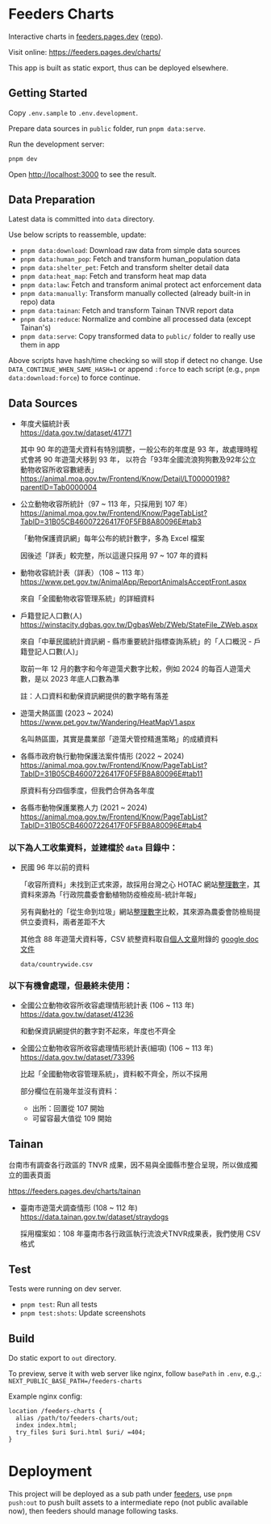 # Feeders Charts

Interactive charts in [feeders.pages.dev][] ([repo][feeders repo]).

Visit online: https://feeders.pages.dev/charts/

This app is built as static export, thus can be deployed elsewhere.



## Getting Started

Copy `.env.sample` to `.env.development`.

Prepare data sources in `public` folder, run `pnpm data:serve`.

Run the development server:

```bash
pnpm dev
```

Open [http://localhost:3000](http://localhost:3000) to see the result.



## Data Preparation

Latest data is committed into `data` directory.

Use below scripts to reassemble, update:

- `pnpm data:download`: Download raw data from simple data sources
- `pnpm data:human_pop`: Fetch and transform human_population data
- `pnpm data:shelter_pet`: Fetch and transform shelter detail data
- `pnpm data:heat_map`: Fetch and transform heat map data
- `pnpm data:law`: Fetch and transform animal protect act enforcement data
- `pnpm data:manually`: Transform manually collected (already built-in in repo) data
- `pnpm data:tainan`: Fetch and transform Tainan TNVR report data
- `pnpm data:reduce`: Normalize and combine all processed data (except Tainan's)
- `pnpm data:serve`: Copy transformed data to `public/` folder to really use them in app

Above scripts have hash/time checking so will stop if detect no change.
Use `DATA_CONTINUE_WHEN_SAME_HASH=1` or append `:force` to each script (e.g., `pnpm data:download:force`) to force continue.



## Data Sources

- 年度犬貓統計表  
  https://data.gov.tw/dataset/41771

  其中 90 年的遊蕩犬資料有特別調整，一般公布的年度是 93 年，故處理時程式會將 90 年遊蕩犬移到 93 年，
  以符合「93年全國流浪狗狗數及92年公立動物收容所收容數總表」  
  https://animal.moa.gov.tw/Frontend/Know/Detail/LT00000198?parentID=Tab0000004

- 公立動物收容所統計（97 ~ 113 年，只採用到 107 年）  
  https://animal.moa.gov.tw/Frontend/Know/PageTabList?TabID=31B05CB46007226417F0F5FB8A80096E#tab3

  「動物保護資訊網」每年公布的統計數字，多為 Excel 檔案

  因後述「詳表」較完整，所以這邊只採用 97 ~ 107 年的資料

- 動物收容統計表（詳表）（108 ~ 113 年）  
  https://www.pet.gov.tw/AnimalApp/ReportAnimalsAcceptFront.aspx

  來自「全國動物收容管理系統」的詳細資料

- 戶籍登記人口數(人)  
  https://winstacity.dgbas.gov.tw/DgbasWeb/ZWeb/StateFile_ZWeb.aspx

  來自「中華民國統計資訊網 - 縣市重要統計指標查詢系統」的「人口概況 - 戶籍登記人口數(人)」

  取前一年 12 月的數字和今年遊蕩犬數字比較，例如 2024 的每百人遊蕩犬數，是以 2023 年底人口數為準

  註：人口資料和動保資訊網提供的數字略有落差

- 遊蕩犬熱區圖 (2023 ~ 2024)  
  https://www.pet.gov.tw/Wandering/HeatMapV1.aspx

  名叫熱區圖，其實是農業部「遊蕩犬管控精進策略」的成績資料

- 各縣市政府執行動物保護法案件情形 (2022 ~ 2024)  
  https://animal.moa.gov.tw/Frontend/Know/PageTabList?TabID=31B05CB46007226417F0F5FB8A80096E#tab11

  原資料有分四個季度，但我們合併為各年度

- 各縣市動物保護業務人力 (2021 ~ 2024)  
  https://animal.moa.gov.tw/Frontend/Know/PageTabList?TabID=31B05CB46007226417F0F5FB8A80096E#tab4


### 以下為人工收集資料，並建檔於 `data` 目錄中：

- 民國 96 年以前的資料

  「收容所資料」未找到正式來源，故採用台灣之心 HOTAC 網站[整理數字][HOTAC 2020]，其資料來源為「行政院農委會動植物防疫檢疫局-統計年報」

  另有與動社的「從生命到垃圾」網站[整理數字][EAST 2009]比較，其來源為農委會防檢局提供立委資料，兩者差距不大

  其他含 88 年遊蕩犬資料等，CSV 統整資料取自[個人文章][全國遊蕩犬數量整理成圖表]附錄的 [google doc 文件][年度資料 gdoc]

  `data/countrywide.csv`


### 以下有機會處理，但最終未使用：

- 全國公立動物收容所收容處理情形統計表 (106 ~ 113 年)  
  https://data.gov.tw/dataset/41236

  和動保資訊網提供的數字對不起來，年度也不齊全

- 全國公立動物收容所收容處理情形統計表(細項) (106 ~ 113 年)  
  https://data.gov.tw/dataset/73396

  比起「全國動物收容管理系統」，資料較不齊全，所以不採用

  部分欄位在前幾年並沒有資料：

  - 出所：回置從 107 開始
  - 可留容最大值從 109 開始



## Tainan

台南市有調查各行政區的 TNVR 成果，因不易與全國縣市整合呈現，所以做成獨立的圖表頁面

https://feeders.pages.dev/charts/tainan

- 臺南市遊蕩犬調查情形 (108 ~ 112 年)  
  https://data.tainan.gov.tw/dataset/straydogs

  採用檔案如：108 年臺南市各行政區執行流浪犬TNVR成果表，我們使用 CSV 格式



## Test

Tests were running on dev server.

- `pnpm test`: Run all tests
- `pnpm test:shots`: Update screenshots



## Build

Do static export to `out` directory.

To preview, serve it with web server like nginx, follow `basePath` in `.env`, e.g.,:
`NEXT_PUBLIC_BASE_PATH=/feeders-charts`

Example nginx config:

```nginx
location /feeders-charts {
  alias /path/to/feeders-charts/out;
  index index.html;
  try_files $uri $uri.html $uri/ =404;
}
```



# Deployment

This project will be deployed as a sub path under [feeders][feeders repo],
use `pnpm push:out` to push built assets to a intermediate repo (not public available now),
then feeders should manage following tasks.



[feeders.pages.dev]: https://feeders.pages.dev/
[feeders repo]: https://github.com/bootleq/feeders
[HOTAC 2020]: https://www.hotac.org.tw/news-4169
[EAST 2009]: https://www.east.org.tw/sites/east/files/content/upload/File/2009-ISSUES/20091104.pdf
[全國遊蕩犬數量整理成圖表]: https://bootleq.blogspot.com/2024/09/taiwan-roaming-dog-populations-chart.html
[年度資料 gdoc]: https://docs.google.com/spreadsheets/d/1ajrN-ok3wnSI8X2-ntRRX9W8B2rXIz5ScnZWyUzt-G4/edit?gid=0#gid=0
[縣市執法情況 - 100 年]: https://www.moa.gov.tw/theme_data.php?theme=news&sub_theme=agri&id=4380
[縣市執法情況 - 101 年]: https://www.moa.gov.tw/theme_data.php?theme=news&sub_theme=agri&id=4621

